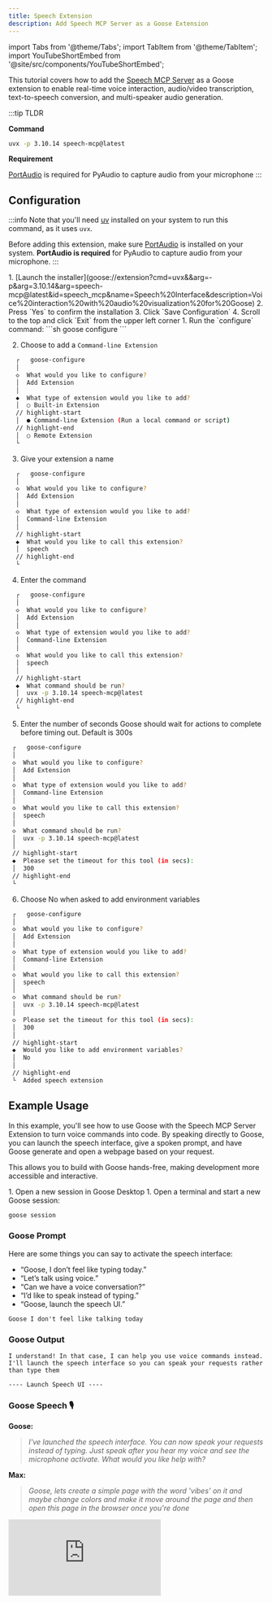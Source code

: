 ```yaml
---
title: Speech Extension
description: Add Speech MCP Server as a Goose Extension
---
```


import Tabs from '@theme/Tabs';
import TabItem from '@theme/TabItem';
import YouTubeShortEmbed from '@site/src/components/YouTubeShortEmbed';

<YouTubeShortEmbed videoUrl="https://youtube.com/embed/rurAp_WzOiY" />


This tutorial covers how to add the [Speech MCP Server](https://github.com/Kvadratni/speech-mcp) as a Goose extension to enable real-time voice interaction, audio/video transcription, text-to-speech conversion, and multi-speaker audio generation.

:::tip TLDR

**Command**
```sh
uvx -p 3.10.14 speech-mcp@latest
```

**Requirement**

[PortAudio](https://github.com/GoogleCloudPlatform/python-docs-samples/blob/main/scripts/readme-gen/templates/install_portaudio.tmpl.rst#install-portaudio) is required for PyAudio to capture audio from your microphone
:::

## Configuration

:::info
Note that you'll need [uv](https://docs.astral.sh/uv/#installation) installed on your system to run this command, as it uses `uvx`.

Before adding this extension, make sure [PortAudio](https://github.com/GoogleCloudPlatform/python-docs-samples/blob/main/scripts/readme-gen/templates/install_portaudio.tmpl.rst#install-portaudio) is installed on your system. **PortAudio is required** for PyAudio to capture audio from your microphone.
:::

<Tabs groupId="interface">
  <TabItem value="ui" label="Goose Desktop" default>
  1. [Launch the installer](goose://extension?cmd=uvx&&arg=-p&arg=3.10.14&arg=speech-mcp@latest&id=speech_mcp&name=Speech%20Interface&description=Voice%20interaction%20with%20audio%20visualization%20for%20Goose)
  2. Press `Yes` to confirm the installation
  3. Click `Save Configuration`
  4. Scroll to the top and click `Exit` from the upper left corner
  </TabItem>
  <TabItem value="cli" label="Goose CLI">
  1. Run the `configure` command:
  ```sh
  goose configure
  ```

  2. Choose to add a `Command-line Extension`
  ```sh
    ┌   goose-configure 
    │
    ◇  What would you like to configure?
    │  Add Extension 
    │
    ◆  What type of extension would you like to add?
    │  ○ Built-in Extension 
    // highlight-start    
    │  ● Command-line Extension (Run a local command or script)
    // highlight-end    
    │  ○ Remote Extension 
    └ 
  ```

  3. Give your extension a name
  ```sh
    ┌   goose-configure 
    │
    ◇  What would you like to configure?
    │  Add Extension 
    │
    ◇  What type of extension would you like to add?
    │  Command-line Extension 
    │
    // highlight-start
    ◆  What would you like to call this extension?
    │  speech
    // highlight-end
    └ 
  ```

  4. Enter the command
  ```sh
    ┌   goose-configure 
    │
    ◇  What would you like to configure?
    │  Add Extension 
    │
    ◇  What type of extension would you like to add?
    │  Command-line Extension 
    │
    ◇  What would you like to call this extension?
    │  speech
    │
    // highlight-start
    ◆  What command should be run?
    │  uvx -p 3.10.14 speech-mcp@latest
    // highlight-end
    └ 
  ```  

  5. Enter the number of seconds Goose should wait for actions to complete before timing out. Default is 300s
   ```sh
    ┌   goose-configure 
    │
    ◇  What would you like to configure?
    │  Add Extension 
    │
    ◇  What type of extension would you like to add?
    │  Command-line Extension 
    │
    ◇  What would you like to call this extension?
    │  speech
    │
    ◇  What command should be run?
    │  uvx -p 3.10.14 speech-mcp@latest
    │
    // highlight-start
    ◆  Please set the timeout for this tool (in secs):
    │  300
    // highlight-end
    └ 
  ```  
 6. Choose No when asked to add environment variables
   ```sh
    ┌   goose-configure 
    │
    ◇  What would you like to configure?
    │  Add Extension 
    │
    ◇  What type of extension would you like to add?
    │  Command-line Extension 
    │
    ◇  What would you like to call this extension?
    │  speech
    │
    ◇  What command should be run?
    │  uvx -p 3.10.14 speech-mcp@latest
    │
    ◇  Please set the timeout for this tool (in secs):
    │  300
    │
    // highlight-start
    ◆  Would you like to add environment variables?
    │  No
    │
    // highlight-end
    └  Added speech extension
  ```  

  </TabItem>
</Tabs>


## Example Usage
In this example, you'll see how to use Goose with the Speech MCP Server Extension to turn voice commands into code. By speaking directly to Goose, you can launch the speech interface, give a spoken prompt, and have Goose generate and open a webpage based on your request.

This allows you to build with Goose hands-free, making development more accessible and interactive.

<Tabs groupId="interface">
  <TabItem value="ui" label="Goose Desktop" default>
   1. Open a new session in Goose Desktop
  </TabItem>
  <TabItem value="cli" label="Goose CLI">
  1. Open a terminal and start a new Goose session:

  ```sh
  goose session
  ```

  </TabItem>
</Tabs>

### Goose Prompt
Here are some things you can say to activate the speech interface:

- “Goose, I don’t feel like typing today.”
- “Let’s talk using voice.”
- “Can we have a voice conversation?”
- “I’d like to speak instead of typing.”
- “Goose, launch the speech UI.”

```
Goose I don't feel like talking today
```
### Goose Output
```
I understand! In that case, I can help you use voice commands instead. I'll launch the speech interface so you can speak your requests rather than type them

---- Launch Speech UI ----
```

### Goose Speech 🎙️

**Goose:** 
>_I've launched the speech interface. You can now speak your requests instead of typing. Just speak after you hear my voice and see the microphone activate. What would you like help with?_


**Max:** 

>_Goose, lets create a simple page with the word 'vibes' on it and maybe change colors and make it move around the page and then open this page in the browser once you're done_


<div style={{ width: "100%", height: 0, position: "relative", paddingBottom: "56.25%" }}>
  <iframe
    src="https://www.youtube.com/embed/vbD8IHwx-OY"
    frameBorder="0"
    allow="accelerometer; autoplay; clipboard-write; encrypted-media; gyroscope; picture-in-picture"
    allowFullScreen
    title="YouTube video"
    style={{ position: "absolute", top: 0, left: 0, width: "100%", height: "100%" }}
  ></iframe>
</div>

